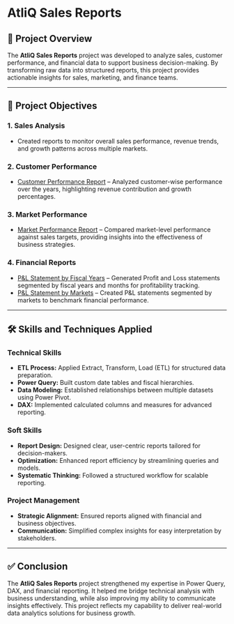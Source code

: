 # AtliQ Sales Reports  

## 📌 Project Overview  
The **AtliQ Sales Reports** project was developed to analyze sales, customer performance, and financial data to support business decision-making. By transforming raw data into structured reports, this project provides actionable insights for sales, marketing, and finance teams.  

---

## 🎯 Project Objectives  

### 1. Sales Analysis  
- Created reports to monitor overall sales performance, revenue trends, and growth patterns across multiple markets.  

### 2. Customer Performance  
- [Customer Performance Report](https://github.com/vaibhavi944/AtliQ-Sales-Reports/blob/main/Customer%20Performance%20Report.pdf) – Analyzed customer-wise performance over the years, highlighting revenue contribution and growth percentages.  

### 3. Market Performance  
- [Market Performance Report](https://github.com/vaibhavi944/AtliQ-Sales-Reports/blob/main/Market%20Performance%20Report.pdf) – Compared market-level performance against sales targets, providing insights into the effectiveness of business strategies.  

### 4. Financial Reports  
- [P&L Statement by Fiscal Years](https://github.com/vaibhavi944/AtliQ-Sales-Reports/blob/main/P%26L%20Statement%20by%20Fiscal%20Years.pdf) – Generated Profit and Loss statements segmented by fiscal years and months for profitability tracking.  
- [P&L Statement by Markets](https://github.com/vaibhavi944/AtliQ-Sales-Reports/blob/main/P%26L%20Statement%20by%20Markets.pdf) – Created P&L statements segmented by markets to benchmark financial performance.  

---

## 🛠️ Skills and Techniques Applied  

### Technical Skills  
- **ETL Process:** Applied Extract, Transform, Load (ETL) for structured data preparation.  
- **Power Query:** Built custom date tables and fiscal hierarchies.  
- **Data Modeling:** Established relationships between multiple datasets using Power Pivot.  
- **DAX:** Implemented calculated columns and measures for advanced reporting.  

### Soft Skills  
- **Report Design:** Designed clear, user-centric reports tailored for decision-makers.  
- **Optimization:** Enhanced report efficiency by streamlining queries and models.  
- **Systematic Thinking:** Followed a structured workflow for scalable reporting.  

### Project Management  
- **Strategic Alignment:** Ensured reports aligned with financial and business objectives.  
- **Communication:** Simplified complex insights for easy interpretation by stakeholders.  

---

## ✅ Conclusion  
The **AtliQ Sales Reports** project strengthened my expertise in Power Query, DAX, and financial reporting. It helped me bridge technical analysis with business understanding, while also improving my ability to communicate insights effectively. This project reflects my capability to deliver real-world data analytics solutions for business growth.  
